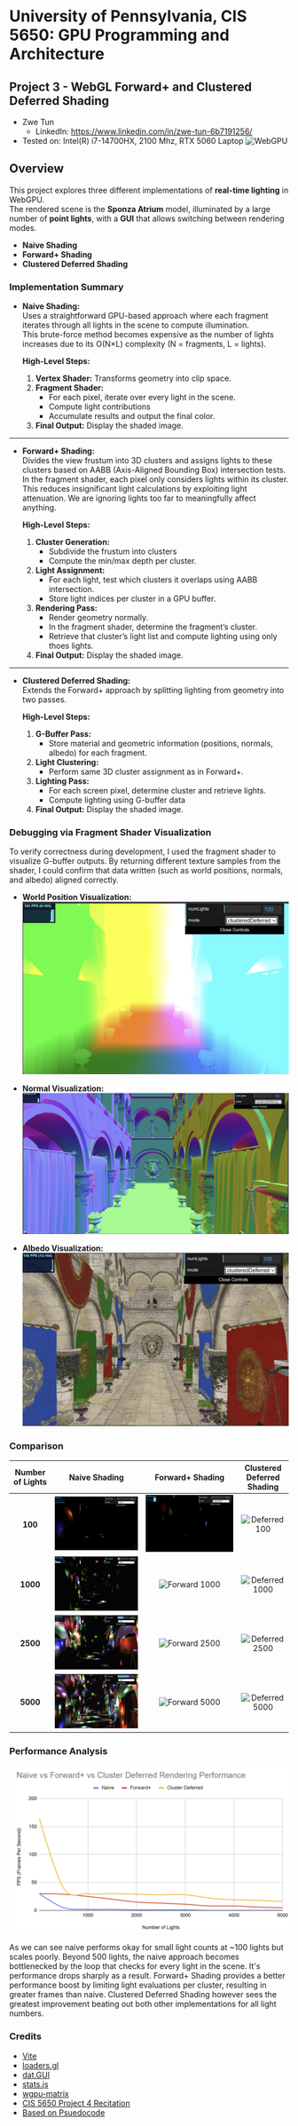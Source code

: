 # University of Pennsylvania, CIS 5650: GPU Programming and Architecture
## Project 3 - WebGL Forward+ and Clustered Deferred Shading

* Zwe Tun
  * LinkedIn: https://www.linkedin.com/in/zwe-tun-6b7191256/
* Tested on: Intel(R) i7-14700HX, 2100 Mhz, RTX 5060 Laptop
![WebGPU](img/cover.gif)

## Overview  
This project explores three different implementations of **real-time lighting** in WebGPU.  
The rendered scene is the **Sponza Atrium** model, illuminated by a large number of **point lights**, with a **GUI** that allows switching between rendering modes.

- **Naive Shading**  
- **Forward+ Shading**  
- **Clustered Deferred Shading**  

### Implementation Summary  

- **Naive Shading:**  
  Uses a straightforward GPU-based approach where each fragment iterates through all lights in the scene to compute illumination.  
  This brute-force method becomes expensive as the number of lights increases due to its O(N×L) complexity (N = fragments, L = lights).

  **High-Level Steps:**  
  1. **Vertex Shader:** Transforms geometry into clip space.  
  2. **Fragment Shader:**  
     - For each pixel, iterate over every light in the scene.  
     - Compute light contributions  
     - Accumulate results and output the final color.  
  3. **Final Output:** Display the shaded image.  

---

- **Forward+ Shading:**  
  Divides the view frustum into 3D clusters and assigns lights to these clusters based on AABB (Axis-Aligned Bounding Box) intersection tests.  
  In the fragment shader, each pixel only considers lights within its cluster. This reduces insignificant light calculations by exploiting light attenuation. We are ignoring lights too far to meaningfully affect anything.

  **High-Level Steps:**  
  1. **Cluster Generation:**  
     - Subdivide the frustum into clusters
     - Compute the min/max depth per cluster.  
  2. **Light Assignment:**  
     - For each light, test which clusters it overlaps using AABB intersection.  
     - Store light indices per cluster in a GPU buffer.  
  3. **Rendering Pass:**  
     - Render geometry normally.  
     - In the fragment shader, determine the fragment’s cluster.  
     - Retrieve that cluster’s light list and compute lighting using only thoes lights.  
  4. **Final Output:** Display the shaded image.  

---

- **Clustered Deferred Shading:**  
  Extends the Forward+ approach by splitting lighting from geometry into two passes.  

  **High-Level Steps:**  
  1. **G-Buffer Pass:**  
     - Store material and geometric information (positions, normals, albedo) for each fragment.  
  2. **Light Clustering:**  
     - Perform same 3D cluster assignment as in Forward+.  
  3. **Lighting Pass:**  
     - For each screen pixel, determine cluster and retrieve lights.  
     - Compute lighting  using G-buffer data 
  4. **Final Output:** Display the shaded image.  

 ### Debugging via Fragment Shader Visualization  

To verify correctness during development, I used the fragment shader to visualize G-buffer outputs. By returning different texture samples from the shader, I could confirm that data written (such as world positions, normals, and albedo) aligned correctly.

- **World Position Visualization:**  
![WebGPU](img/debugWorld.png)

- **Normal Visualization:**  
![WebGPU](img/debugNormals.png)

- **Albedo Visualization:**  
![WebGPU](img/debugAlbedo.png)


### Comparison  

| Number of Lights | Naive Shading | Forward+ Shading | Clustered Deferred Shading |
|:--------:|:--------------:|:----------------:|:---------------------------:|
| **100**  | ![Naive 100](img/naive100.gif) | ![Forward 100](img/forward100.gif) | ![Deferred 100](img/deferred100.gif) |
| **1000** | ![Naive 1000](img/naive1000.gif) | ![Forward 1000](img/forward1000.gif) | ![Deferred 1000](img/deferred1000.gif) |
| **2500** | ![Naive 2500](img/naive2500.gif) | ![Forward 2500](img/forward2500.gif) | ![Deferred 2500](img/deferred2500.gif) |
| **5000** | ![Naive 5000](img/naive5000.gif) | ![Forward 5000](img/forward5000.gif) | ![Deferred 5000](img/deferred5000.gif) |


### Performance Analysis  
![WebGPU](img/renderPerf.png)


As we can see naive performs okay for small light counts at ~100 lights but scales poorly. Beyond 500 lights, the naive approach becomes bottlenecked by the loop that checks for every light in the scene. It's performance drops sharply as a result. Forward+ Shading provides a better performance boost by limiting light evaluations per cluster, resulting in greater frames than naive. Clustered Deferred Shading however sees the greatest improvement beating out both other implementations for all light numbers. 




### Credits

- [Vite](https://vitejs.dev/)
- [loaders.gl](https://loaders.gl/)
- [dat.GUI](https://github.com/dataarts/dat.gui)
- [stats.js](https://github.com/mrdoob/stats.js)
- [wgpu-matrix](https://github.com/greggman/wgpu-matrix)
- [CIS 5650 Project 4 Recitation]([https://vitejs.dev/](https://docs.google.com/presentation/d/11T1bZ957AxEqSZMceZLIluE1KLHWXfCSI5heN5Y8g28/edit?slide=id.p#slide=id.p))
- [Based on Psuedocode]([https://github.com/greggman/wgpu-matrix](https://www.aortiz.me/2018/12/21/CG.html#part-2))
